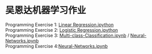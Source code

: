 # 吴恩达机器学习作业
Programming Exercise 1: [Linear Regression.ipython](https://github.com/Cloud-Wong/NG-ML/blob/master/Linear%20Regression/Linear-Regreesion.ipynb)<br>
Programming Exercise 2: [Logistic Regression.ipython](https://github.com/Cloud-Wong/NG-ML/blob/master/Logistic%20Regression/Logistic-Regression.ipynb)<br>
Programming Exercise 3: [Multi-class-Classification.ipynb](https://github.com/Cloud-Wong/NG-ML/blob/master/Multi-class%20Classification%20and%20Neural%20Networks/Multi-class-Classification.ipynb)  /  [Neural-Networks.ipynb](https://github.com/Cloud-Wong/NG-ML/blob/master/Multi-class%20Classification%20and%20Neural%20Networks/Neural-Networks.ipynb)<br> 
Programming Exercise 4:[Neural-Networks.ipynb](https://github.com/Cloud-Wong/NG-ML/blob/master/Neural%20Networks/Neural-Networks.ipynb)<br>
